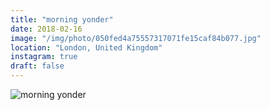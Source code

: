 ```yaml
---
title: "morning yonder"
date: 2018-02-16
image: "/img/photo/050fed4a75557317071fe15caf84b077.jpg"
location: "London, United Kingdom"
instagram: true
draft: false
---
```


![morning yonder](/img/photo/050fed4a75557317071fe15caf84b077.jpg)
